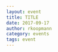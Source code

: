 ```yaml
---
layout: event
title: TITLE
date: 2017-09-17
author: rkoopmann
category: events
tags: event
---
```


